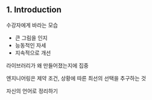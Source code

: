## 1. Introduction

수강자에게 바라는 모습

- 큰 그림을 인지
- 능동적인 자세
- 지속적으로 개선



라이브러리가 왜 만들어졌는지에 집중

엔지니어링은 제약 조건, 상황에 따른 최선의 선택을 추구하는 것

자신의 언어로 정리하기
